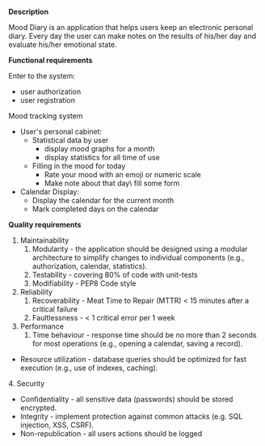 ﻿**Description**

Mood Diary is an application that helps users keep an electronic personal diary. Every day the user can make notes on the results of his/her day and evaluate his/her emotional state.

**Functional requirements**

Enter to the system:

- user authorization
- user registration

Mood tracking system

- User's personal cabinet:
  - Statistical data by user
    - display mood graphs for a month
    - display statistics for all time of use
  - Filling in the mood for today
    - Rate your mood with an emoji or numeric scale
    - Make note about that day\ fill some form
- Calendar Display:
  - Display the calendar for the current month
  - Mark completed days on the calendar

**Quality requirements**

1. Maintainability
   1. Modularity - the application should be designed using a modular architecture to simplify changes to individual components (e.g., authorization, calendar, statistics).
   1. Testability - covering 80% of code with unit-tests
   1. Modifiability - PEP8 Code style
1. Reliability
   1. Recoverability - Meat Time to Repair (MTTR) < 15 minutes after a critical failure
   1. Faultlessness - < 1 critical error per 1 week
3. Performance
   1. Time behaviour - response time should be no more than 2 seconds for most operations (e.g., opening a calendar, saving a record).
- Resource utilization - database queries should be optimized for fast execution (e.g., use of indexes, caching).

4\. Security

- Confidentiality - all sensitive data (passwords) should be stored encrypted.
- Integrity - implement protection against common attacks (e.g. SQL injection, XSS, CSRF).
- Non-republication - all users actions should be logged
